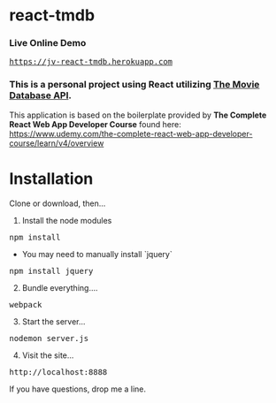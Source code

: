 
# react-tmdb

### Live Online Demo
<pre><a href='https://jv-react-tmdb.herokuapp.com'>https://jv-react-tmdb.herokuapp.com</a></pre>

### This is a personal project using React utilizing <a href="http://developers.themoviedb.org" target="_blank">The Movie Database API</a>.

<p>This application is based on the boilerplate 
provided by <strong>The Complete React Web App Developer Course</strong> found here: <a href="https://www.udemy.com/the-complete-react-web-app-developer-course/learn/v4/overview" target="_blank">https://www.udemy.com/the-complete-react-web-app-developer-course/learn/v4/overview</a>

# Installation

<p>Clone or download, then...</p>

<ol start='1'>
    <li>Install the node modules</li>
</ol>

<div class="highlight highlight-source-shell">
    <pre>npm install</pre>
</div>

<ul start='A'>
    <li>You may need to manually install `jquery`</li>
</ul>

<div class="highlight highlight-source-shell">
    <pre>npm install jquery</pre>
</div>

<ol start='2'>
    <li>Bundle everything....</li>
</ol>

<div class="highlight highlight-source-shell">
    <pre>webpack</pre>
</div>

<ol start='3'>
    <li>Start the server...</li>
</ol>

<div class="highlight highlight-source-shell">
    <pre>nodemon server.js</pre>
</div>

<ol start='4'>
    <li>Visit the site...</li>
</ol>

<div class="highlight highlight-source-shell">
    <pre>http://localhost:8888</pre>
</div>


If you have questions, drop me a line.
